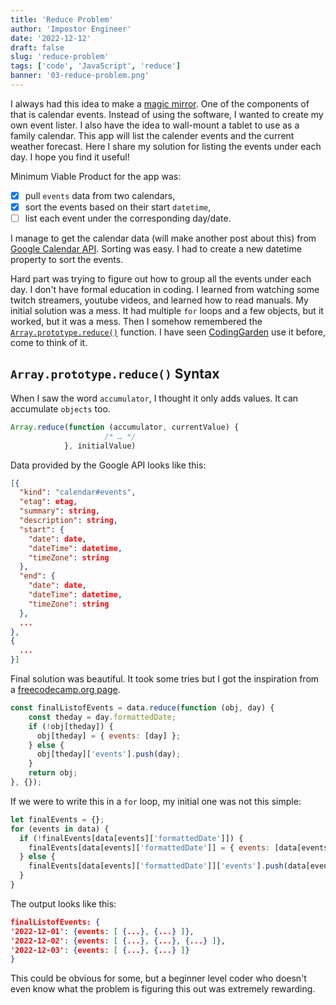 ```yaml
---
title: 'Reduce Problem'
author: 'Impostor Engineer'
date: '2022-12-12'
draft: false
slug: 'reduce-problem'
tags: ['code', 'JavaScript', 'reduce']
banner: '03-reduce-problem.png'
---
```


I always had this idea to make a [magic mirror](https://magicmirror.builders/). One of the components of that is calendar events. Instead of using the software, I wanted to create my own event lister. I also have the idea to wall-mount a tablet to use as a family calendar. This app will list the calender events and the current weather forecast. Here I share my solution for listing the events under each day. I hope you find it useful!

Minimum Viable Product for the app was:

- [x] pull `events` data from two calendars,
- [x] sort the events based on their start `datetime`,
- [ ] list each event under the corresponding day/date.

I manage to get the calendar data (will make another post about this) from [Google Calendar API](https://developers.google.com/calendar/api/v3/reference/). Sorting was easy. I had to create a new datetime property to sort the events.

Hard part was trying to figure out how to group all the events under each day. I don't have formal education in coding. I learned from watching some twitch streamers, youtube videos, and learned how to read manuals. My initial solution was a mess. It had multiple `for` loops and a few objects, but it worked, but it was a mess. Then I somehow remembered the [`Array.prototype.reduce()`](https://developer.mozilla.org/en-US/docs/Web/JavaScript/Reference/Global_Objects/Array/reduce) function. I have seen [CodingGarden](https://www.twitch.tv/codinggarden) use it before, come to think of it.

## `Array.prototype.reduce()` Syntax

When I saw the word `accumulator`, I thought it only adds values. It can accumulate `objects` too.

```JavaScript
Array.reduce(function (accumulator, currentValue) {
                     /* … */
            }, initialValue)
```

Data provided by the Google API looks like this:

```JSON
[{
  "kind": "calendar#events",
  "etag": etag,
  "summary": string,
  "description": string,
  "start": {
    "date": date,
    "dateTime": datetime,
    "timeZone": string
  },
  "end": {
    "date": date,
    "dateTime": datetime,
    "timeZone": string
  },
  ...
},
{
  ...
}]

```

Final solution was beautiful. It took some tries but I got the inspiration from a [freecodecamp.org page](https://www.freecodecamp.org/news/the-ultimate-guide-to-javascript-array-methods-reduce/).

```JavaScript
const finalListofEvents = data.reduce(function (obj, day) {
    const theday = day.formattedDate;
    if (!obj[theday]) {
      obj[theday] = { events: [day] };
    } else {
      obj[theday]['events'].push(day);
    }
    return obj;
}, {});
```

If we were to write this in a `for` loop, my initial one was not this simple:

```JavaScript
let finalEvents = {};
for (events in data) {
  if (!finalEvents[data[events]['formattedDate']]) {
    finalEvents[data[events]['formattedDate']] = { events: [data[events]] };
  } else {
    finalEvents[data[events]['formattedDate']]['events'].push(data[events]);
  }
}
```

The output looks like this:

```JSON
finalListofEvents: {
'2022-12-01': {events: [ {...}, {...} ]},
'2022-12-02': {events: [ {...}, {...}, {...} ]},
'2022-12-03': {events: [ {...}, {...} ]}
}
```

This could be obvious for some, but a beginner level coder who doesn't even know what the problem is figuring this out was extremely rewarding.
